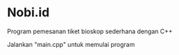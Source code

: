 # Nobi.id

Program pemesanan tiket bioskop sederhana dengan C++

Jalankan "main.cpp" untuk memulai program
